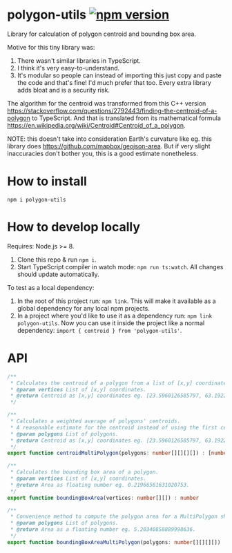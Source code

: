 # polygon-utils [![npm version](https://badge.fury.io/js/polygon-utils.svg)](https://badge.fury.io/js/polygon-utils)
Library for calculation of polygon centroid and bounding box area.

Motive for this tiny library was:
1) There wasn't similar libraries in TypeScript.
2) I think it's very easy-to-understand.
3) It's modular so people can instead of importing this just copy and paste the code and that's fine! I'd much prefer that too. Every extra library adds bloat and is a security risk.

The algorithm for the centroid was transformed from this C++ version https://stackoverflow.com/questions/2792443/finding-the-centroid-of-a-polygon to TypeScript. And that is translated from its mathematical formula https://en.wikipedia.org/wiki/Centroid#Centroid_of_a_polygon.

NOTE: this doesn't take into consideration Earth's curvature like eg. this library does https://github.com/mapbox/geojson-area. But if very slight inaccuracies don't bother you, this is a good estimate nonetheless.

# How to install
```
npm i polygon-utils
```

# How to develop locally

Requires: Node.js >= 8.

1) Clone this repo & run `npm i`.
2) Start TypeScript compiler in watch mode: `npm run ts:watch`. All changes should update automatically.

To test as a local dependency:

1) In the root of this project run: `npm link`. This will make it available as a global dependency for any local npm projects.
2) In a project where you'd like to use it as a dependency run: `npm link polygon-utils`. Now you can use it inside the project like a normal dependency: `import { centroid } from 'polygon-utils'`.

# API

```ts
/**
 * Calculates the centroid of a polygon from a list of [x,y] coordinates.
 * @param vertices List of [x,y] coordinates.
 * @return Centroid as [x,y] coordinates eg. [23.5960126585797, 63.19228972849327].
 */
```
```ts
/**
 * Calculates a weighted average of polygons' centroids.
 * A reasonable estimate for the centroid instead of using the first centroid of the list.
 * @param polygons List of polygons.
 * @return Centroid as [x,y] coordinates eg. [23.5960126585797, 63.19228972849327].
 */
export function centroidMultiPolygon(polygons: number[][][][]) : [number, number]
```
```ts
/**
 * Calculates the bounding box area of a polygon.
 * @param vertices List of [x,y] coordinates.
 * @return Area as floating number eg. 0.21966561631020753.
 */
export function boundingBoxArea(vertices: number[][]) : number
```
```ts
/**
 * Convenience method to compute the polygon area for a MultiPolygon shape.
 * @param polygons List of polygons.
 * @return Area as a floating number eg. 5.20340858889998636.
 */
export function boundingBoxAreaMultiPolygon(polygons: number[][][][]) : number
```
